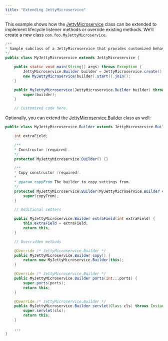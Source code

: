 ```yaml
---
title: "Extending JettyMicroservice"
---
```


This example shows how the [JettyMicroservice]({{API_DOCS}}/org/apache/juneau/microservice/jetty/JettyMicroservice.html)
class can be extended to implement lifecycle listener methods or override existing methods.
We'll create a new class `com.foo.MyJettyMicroservice`.

```java
/**
* Sample subclass of a JettyMicroservice that provides customized behavior.
*/
public class MyJettyMicroservice extends JettyMicroservice {

    public static void main(String[] args) throws Exception {
        JettyMicroservice.Builder builder = JettyMicroservice.create();
        new MyJettyMicroservice(builder).start().join();
    }

    public MyJettyMicroservice(JettyMicroservice.Builder builder) throws Exception {
        super(builder);
    }

    // Customized code here.
```

Optionally, you can extend the [JettyMicroservice.Builder]({{API_DOCS}}/org/apache/juneau/microservice/jetty/JettyMicroservice/Builder.html) class as well:

```java
public class MyJettyMicroservice.Builder extends JettyMicroservice.Builder {

    int extraField;

    /**
    * Constructor (required).
    */
    protected MyJettyMicroservice.Builder() {}

    /**
    * Copy constructor (required).
    *
    * @param copyFrom The builder to copy settings from.
    */
    protected MyJettyMicroservice.Builder(MyJettyMicroservice.Builder copyFrom) {
        super(copyFrom);
    }

    // Additional setters

    public MyJettyMicroservice.Builder extraField(int extraField) {
        this.extraField = extraField;
        return this;
    }

    // Overridden methods

    @Override /* JettyMicroservice.Builder */
    public MyJettyMicroservice.Builder copy() {
        return new MyJettyMicroservice.Builder(this);
    }

    @Override /* JettyMicroservice.Builder */
    public MyJettyMicroservice.Builder ports(int...ports) {
        super.ports(ports);
        return this;
    }

    @Override /* JettyMicroservice.Builder */
    public MyJettyMicroservice.Builder servlet(Class cls) throws InstantiationException, IllegalAccessException {
        super.servlet(cls);
        return this;
    }

    ...
}
```
